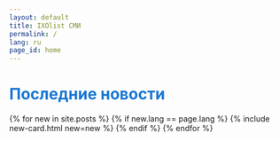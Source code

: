 ```yaml
---
layout: default
title: IXOlist СМИ
permalink: /
lang: ru
page_id: home
---
```

<div class="news-block p-3">
  <h1 style="color: #1976D2;" class="display-4 fw-bold mb-3">Последние новости</h1>
  {% for new in site.posts %}
    {% if new.lang == page.lang %}
      {% include new-card.html new=new %}
    {% endif %}
  {% endfor %}
</div>


